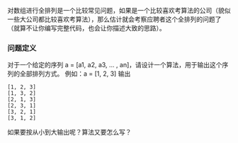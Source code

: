 对数组进行全排列是一个比较常见问题，如果是一个比较喜欢考算法的公司（貌似一些大公司都比较喜欢考算法），那么估计就会考察应聘者这个全排列的问题了（就算不让你编写完整代码，也会让你描述大致的思路）。
### 问题定义

对于一个给定的序列 a = [a1, a2, a3, … , an]，请设计一个算法，用于输出这个序列的全部排列方式。 
例如：a = [1, 2, 3] 
输出

```
[1, 2, 3]
[1, 3, 2]
[2, 1, 3]
[2, 3, 1]
[3, 2, 1]
[3, 1, 2]
```

如果要按从小到大输出呢？算法又要怎么写？
